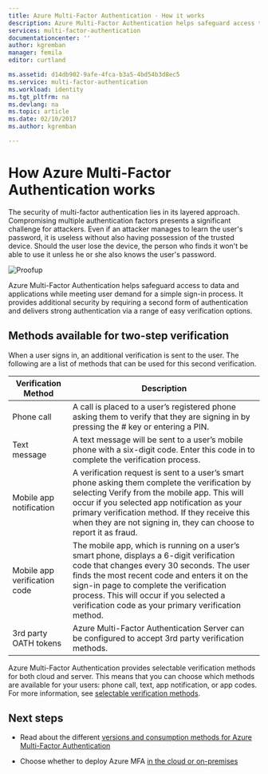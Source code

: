 ```yaml
---
title: Azure Multi-Factor Authentication - How it works
description: Azure Multi-Factor Authentication helps safeguard access to data and applications while meeting user demand for a simple sign-in process. It provides additional security by requiring a second form of authentication and delivers strong authentication via a range of easy verification options.
services: multi-factor-authentication
documentationcenter: ''
author: kgremban
manager: femila
editor: curtland

ms.assetid: d14db902-9afe-4fca-b3a5-4bd54b3d8ec5
ms.service: multi-factor-authentication
ms.workload: identity
ms.tgt_pltfrm: na
ms.devlang: na
ms.topic: article
ms.date: 02/10/2017
ms.author: kgremban

---
```

# How Azure Multi-Factor Authentication works
The security of multi-factor authentication lies in its layered approach. Compromising multiple authentication factors presents a significant challenge for attackers. Even if an attacker manages to learn the user's password, it is useless without also having possession of the trusted device. Should the user lose the device, the person who finds it won't be able to use it unless he or she also knows the user's password.

![Proofup](./media/multi-factor-authentication-how-it-works/howitworks.png)

Azure Multi-Factor Authentication helps safeguard access to data and applications while meeting user demand for a simple sign-in process.  It provides additional security by requiring a second form of authentication and delivers strong authentication via a range of easy verification options.


## Methods available for two-step verification
When a user signs in, an additional verification is sent to the user.  The following are a list of methods that can be used for this second verification.

| Verification Method | Description |
| --- | --- |
| Phone call |A call is placed to a user’s registered phone asking them to verify that they are signing in by pressing the # key or entering a PIN. |
| Text message |A text message will be sent to a user’s mobile phone with a six-digit code.  Enter this code in to complete the verification process. |
| Mobile app notification |A verification request is sent to a user’s smart phone asking them complete the verification by selecting Verify from the mobile app. This will occur if you selected app notification as your primary verification method.  If they receive this when they are not signing in, they can choose to report it as fraud. |
| Mobile app verification code |The mobile app, which is running on a user’s smart phone, displays a 6-digit verification code that changes every 30 seconds. The user finds the most recent code and enters it on the sign-in page to complete the verification process. This will occur if you selected a verification code as your primary verification method. |
| 3rd party OATH tokens | Azure Multi-Factor Authentication Server can be configured to accept 3rd party verification methods. |

Azure Multi-Factor Authentication provides selectable verification methods for both cloud and server. This means that you can choose which methods are available for your users: phone call, text, app notification, or app codes. For more information, see [selectable verification methods](multi-factor-authentication-whats-next.md#selectable-verification-methods).

## Next steps

- Read about the different [versions and consumption methods for Azure Multi-Factor Authentication](multi-factor-authentication-versions-plans.md)

- Choose whether to deploy Azure MFA [in the cloud or on-premises](multi-factor-authentication-get-started.md)